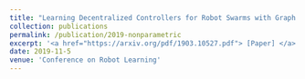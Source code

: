 ```yaml
---
title: "Learning Decentralized Controllers for Robot Swarms with Graph Neural Networks"
collection: publications
permalink: /publication/2019-nonparametric
excerpt: '<a href="https://arxiv.org/pdf/1903.10527.pdf"> [Paper] </a> <a href="https://youtu.be/Ph-GX0lSKME"> [Video] </a> <a href="https://docs.google.com/presentation/d/1eyNP2QjG2SZzl9GaUaMr_TbAmI3nbIMumTlCb5lG6jU/edit?usp=sharing"> [Slides] </a> <a href="https://katetolstaya.github.io/files/CoRL_2019_Poster.pdf"> [Poster] </a> <a href="https://github.com/katetolstaya/multiagent_gnn_policies"> [GNN Code] </a> <a href="https://github.com/katetolstaya/gym-flock"> [Task Code] </a>'
date: 2019-11-5
venue: 'Conference on Robot Learning'
---
```



